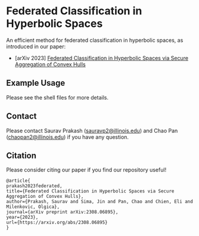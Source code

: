 # Federated Classification in Hyperbolic Spaces

An efficient method for federated classification in hyperbolic spaces, as introduced in our paper:

- [arXiv 2023] [Federated Classification in Hyperbolic Spaces via Secure Aggregation of Convex Hulls](https://arxiv.org/abs/2308.06895)

## Example Usage

Please see the shell files for more details.

## Contact

Please contact Saurav Prakash (sauravp2@illinois.edu) and Chao Pan (chaopan2@illinois.edu) if you have any question.

## Citation

Please consider citing our paper if you find our repository useful!

```
@article{
prakash2023federated,
title={Federated Classification in Hyperbolic Spaces via Secure Aggregation of Convex Hulls},
author={Prakash, Saurav and Sima, Jin and Pan, Chao and Chien, Eli and Milenkovic, Olgica},
journal={arXiv preprint arXiv:2308.06895},
year={2023},
url={https://arxiv.org/abs/2308.06895}
}
```
